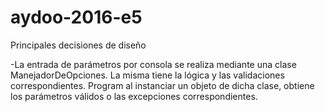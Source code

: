 # aydoo-2016-e5
Principales decisiones de diseño

-La entrada de parámetros por consola se realiza mediante una clase ManejadorDeOpciones. La misma tiene la lógica y las validaciones correspondientes. Program al instanciar un objeto de dicha clase, obtiene los parámetros válidos o las excepciones correspondientes.

